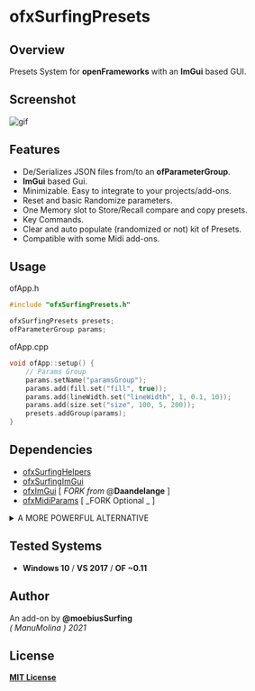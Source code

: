 # ofxSurfingPresets

## Overview

Presets System for **openFrameworks** with an **ImGui** based GUI.

## Screenshot
![gif](docs/ofxSurfingPresets.gif?raw=true "gif")

## Features
- De/Serializes JSON files from/to an **ofParameterGroup**.  
- **ImGui** based Gui.
- Minimizable. Easy to integrate to your projects/add-ons.
- Reset and basic Randomize parameters.
- One Memory slot to Store/Recall compare and copy presets.
- Key Commands.
- Clear and auto populate (randomized or not) kit of Presets.
- Compatible with some Midi add-ons.

## Usage

ofApp.h
```c++
#include "ofxSurfingPresets.h"

ofxSurfingPresets presets;
ofParameterGroup params;
```

ofApp.cpp
```c++
void ofApp::setup() {
    // Params Group
    params.setName("paramsGroup");
    params.add(fill.set("fill", true));
    params.add(lineWidth.set("lineWidth", 1, 0.1, 10));
    params.add(size.set("size", 100, 5, 200));
    presets.addGroup(params);
}
```

## Dependencies
* [ofxSurfingHelpers](https://github.com/moebiussurfing/ofxSurfingHelpers)  
* [ofxSurfingImGui](https://github.com/moebiussurfing/ofxSurfingImGui)
* [ofxImGui](https://github.com/Daandelange/ofxImGui/) [ _FORK from_ @**Daandelange** ]  
* [ofxMidiParams](https://github.com/moebiussurfing/ofxMidiParams) [ _FORK Optional _ ]  

<details>
  <summary>A MORE POWERFUL ALTERNATIVE</summary>
  <p>
      
[ofxPresetsManager](https://github.com/moebiussurfing/ofxPresetsManager)  
      
    - Presets for multiple groups in parallel.
    - Global Combinations of the groups.
    - BPM timed randomizers with probabilities to select presets.
    - Range randomizers to explore parameter settings.
    - Tweening or Smoothing of parameters with plotting.
    - Drag and copy/paste between slots. 
    - Standalone presets
   </p>
</details>

## Tested Systems
* **Windows 10** / **VS 2017** / **OF ~0.11**

## Author
An add-on by **@moebiusSurfing**  
*( ManuMolina ) 2021*  

## License
[**MIT License**](https://github.com/LICENSE)
